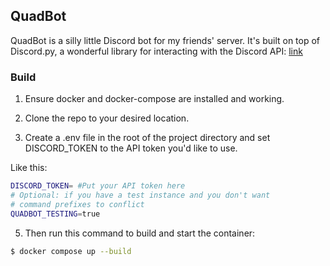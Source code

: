 ## QuadBot

QuadBot is a silly little Discord bot for my friends' server.
It's built on top of Discord.py, a wonderful library for interacting with 
the Discord API: [link](https://discordpy.readthedocs.io/en/latest/index.html)

### Build

1. Ensure docker and docker-compose are installed and working.

2. Clone the repo to your desired location.

3. Create a .env file in the root of the project directory and set DISCORD_TOKEN to the
API token you'd like to use.

Like this:
```bash
DISCORD_TOKEN= #Put your API token here
# Optional: if you have a test instance and you don't want 
# command prefixes to conflict
QUADBOT_TESTING=true
```

5. Then run this command to build and start the container:
```bash 
$ docker compose up --build
```
